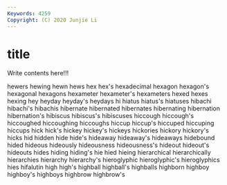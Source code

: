 ```yaml
---
Keywords: 4259
Copyright: (C) 2020 Junjie Li
---
```


# title

Write contents here!!!
 
hewers 
hewing 
hewn 
hews
hex 
hex's 
hexadecimal 
hexagon 
hexagon's 
hexagonal 
hexagons 
hexameter 
hexameter's 
hexameters
hexed 
hexes 
hexing 
hey 
heyday 
heyday's 
heydays 
hi 
hiatus 
hiatus's
hiatuses 
hibachi 
hibachi's 
hibachis 
hibernate 
hibernated 
hibernates 
hibernating 
hibernation 
hibernation's
hibiscus 
hibiscus's 
hibiscuses 
hiccough 
hiccough's 
hiccoughed 
hiccoughing 
hiccoughs 
hiccup 
hiccup's
hiccuped 
hiccuping 
hiccups 
hick 
hick's 
hickey 
hickey's 
hickeys 
hickories 
hickory
hickory's 
hicks 
hid 
hidden 
hide 
hide's 
hideaway 
hideaway's 
hideaways 
hidebound
hided 
hideous 
hideously 
hideousness 
hideousness's 
hideout 
hideout's 
hideouts 
hides 
hiding
hiding's 
hie 
hied 
hieing 
hierarchical 
hierarchically 
hierarchies 
hierarchy 
hierarchy's 
hieroglyphic
hieroglyphic's 
hieroglyphics 
hies 
hifalutin 
high 
high's 
highball 
highball's 
highballs 
highborn
highboy 
highboy's 
highboys 
highbrow 
highbrow's 
